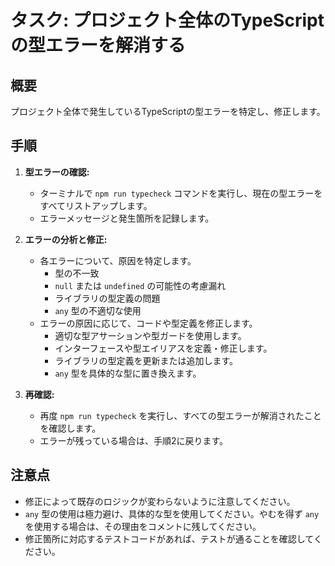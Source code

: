 # タスク: プロジェクト全体のTypeScriptの型エラーを解消する

## 概要

プロジェクト全体で発生しているTypeScriptの型エラーを特定し、修正します。

## 手順

1.  **型エラーの確認:**

    - ターミナルで `npm run typecheck` コマンドを実行し、現在の型エラーをすべてリストアップします。
    - エラーメッセージと発生箇所を記録します。

2.  **エラーの分析と修正:**

    - 各エラーについて、原因を特定します。
      - 型の不一致
      - `null` または `undefined` の可能性の考慮漏れ
      - ライブラリの型定義の問題
      - `any` 型の不適切な使用
    - エラーの原因に応じて、コードや型定義を修正します。
      - 適切な型アサーションや型ガードを使用します。
      - インターフェースや型エイリアスを定義・修正します。
      - ライブラリの型定義を更新または追加します。
      - `any` 型を具体的な型に置き換えます。

3.  **再確認:**
    - 再度 `npm run typecheck` を実行し、すべての型エラーが解消されたことを確認します。
    - エラーが残っている場合は、手順2に戻ります。

## 注意点

- 修正によって既存のロジックが変わらないように注意してください。
- `any` 型の使用は極力避け、具体的な型を使用してください。やむを得ず `any` を使用する場合は、その理由をコメントに残してください。
- 修正箇所に対応するテストコードがあれば、テストが通ることを確認してください。

